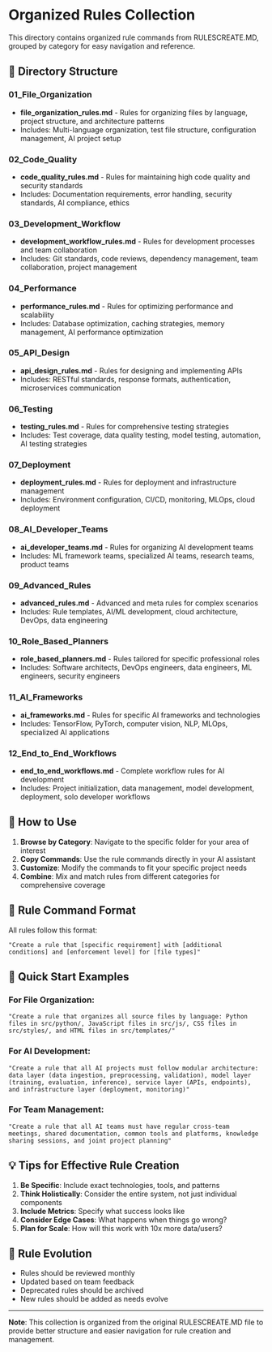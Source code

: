 # Organized Rules Collection

This directory contains organized rule commands from RULESCREATE.MD, grouped by category for easy navigation and reference.

## 📁 Directory Structure

### 01_File_Organization
- **file_organization_rules.md** - Rules for organizing files by language, project structure, and architecture patterns
- Includes: Multi-language organization, test file structure, configuration management, AI project setup

### 02_Code_Quality
- **code_quality_rules.md** - Rules for maintaining high code quality and security standards
- Includes: Documentation requirements, error handling, security standards, AI compliance, ethics

### 03_Development_Workflow
- **development_workflow_rules.md** - Rules for development processes and team collaboration
- Includes: Git standards, code reviews, dependency management, team collaboration, project management

### 04_Performance
- **performance_rules.md** - Rules for optimizing performance and scalability
- Includes: Database optimization, caching strategies, memory management, AI performance optimization

### 05_API_Design
- **api_design_rules.md** - Rules for designing and implementing APIs
- Includes: RESTful standards, response formats, authentication, microservices communication

### 06_Testing
- **testing_rules.md** - Rules for comprehensive testing strategies
- Includes: Test coverage, data quality testing, model testing, automation, AI testing strategies

### 07_Deployment
- **deployment_rules.md** - Rules for deployment and infrastructure management
- Includes: Environment configuration, CI/CD, monitoring, MLOps, cloud deployment

### 08_AI_Developer_Teams
- **ai_developer_teams.md** - Rules for organizing AI development teams
- Includes: ML framework teams, specialized AI teams, research teams, product teams

### 09_Advanced_Rules
- **advanced_rules.md** - Advanced and meta rules for complex scenarios
- Includes: Rule templates, AI/ML development, cloud architecture, DevOps, data engineering

### 10_Role_Based_Planners
- **role_based_planners.md** - Rules tailored for specific professional roles
- Includes: Software architects, DevOps engineers, data engineers, ML engineers, security engineers

### 11_AI_Frameworks
- **ai_frameworks.md** - Rules for specific AI frameworks and technologies
- Includes: TensorFlow, PyTorch, computer vision, NLP, MLOps, specialized AI applications

### 12_End_to_End_Workflows
- **end_to_end_workflows.md** - Complete workflow rules for AI development
- Includes: Project initialization, data management, model development, deployment, solo developer workflows

## 🚀 How to Use

1. **Browse by Category**: Navigate to the specific folder for your area of interest
2. **Copy Commands**: Use the rule commands directly in your AI assistant
3. **Customize**: Modify the commands to fit your specific project needs
4. **Combine**: Mix and match rules from different categories for comprehensive coverage

## 📝 Rule Command Format

All rules follow this format:
```
"Create a rule that [specific requirement] with [additional conditions] and [enforcement level] for [file types]"
```

## 🎯 Quick Start Examples

### For File Organization:
```
"Create a rule that organizes all source files by language: Python files in src/python/, JavaScript files in src/js/, CSS files in src/styles/, and HTML files in src/templates/"
```

### For AI Development:
```
"Create a rule that all AI projects must follow modular architecture: data layer (data ingestion, preprocessing, validation), model layer (training, evaluation, inference), service layer (APIs, endpoints), and infrastructure layer (deployment, monitoring)"
```

### For Team Management:
```
"Create a rule that all AI teams must have regular cross-team meetings, shared documentation, common tools and platforms, knowledge sharing sessions, and joint project planning"
```

## 💡 Tips for Effective Rule Creation

1. **Be Specific**: Include exact technologies, tools, and patterns
2. **Think Holistically**: Consider the entire system, not just individual components
3. **Include Metrics**: Specify what success looks like
4. **Consider Edge Cases**: What happens when things go wrong?
5. **Plan for Scale**: How will this work with 10x more data/users?

## 🔄 Rule Evolution

- Rules should be reviewed monthly
- Updated based on team feedback
- Deprecated rules should be archived
- New rules should be added as needs evolve

---

**Note**: This collection is organized from the original RULESCREATE.MD file to provide better structure and easier navigation for rule creation and management.
